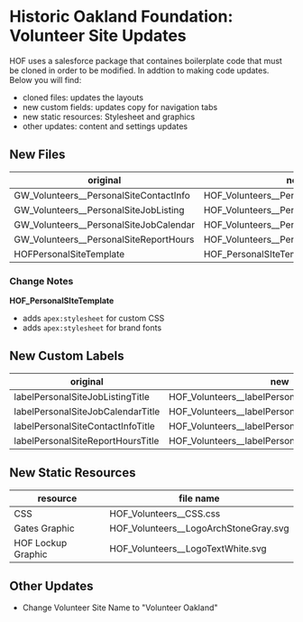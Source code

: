 # Historic Oakland Foundation: Volunteer Site Updates

HOF uses a salesforce package that containes boilerplate code that must be cloned in order to be modified. In addtion to making code updates. Below you will find:
- cloned files: updates the layouts
- new custom fields: updates copy for navigation tabs
- new static resources: Stylesheet and graphics
- other updates: content and settings updates

## New Files
|original|new|
|---|---|
GW_Volunteers__PersonalSiteContactInfo | HOF_Volunteers__PersonalSiteContactInfo
GW_Volunteers__PersonalSiteJobListing | HOF_Volunteers__PersonalSiteJobListing
GW_Volunteers__PersonalSiteJobCalendar | HOF_Volunteers__PersonalSiteJobCalendar
GW_Volunteers__PersonalSiteReportHours | HOF_Volunteers__PersonalSiteReportHours 
HOFPersonalSiteTemplate | HOF_PersonalSIteTemplate

### Change Notes

**HOF_PersonalSIteTemplate**
- adds `apex:stylesheet` for custom CSS
- adds `apex:stylesheet` for brand fonts

## New Custom Labels
|original|new|
|---|---|
labelPersonalSiteJobListingTitle|HOF_Volunteers__labelPersonalSiteJobListingTitle
labelPersonalSiteJobCalendarTitle|HOF_Volunteers__labelPersonalSiteJobCalendarTitle
labelPersonalSiteContactInfoTitle|HOF_Volunteers__labelPersonalSiteContactInfoTitle
labelPersonalSiteReportHoursTitle|HOF_Volunteers__labelPersonalSiteReportHoursTitle

## New Static Resources
|resource|file name|
|---|---|
|CSS|HOF_Volunteers__CSS.css|
|Gates Graphic|HOF_Volunteers__LogoArchStoneGray.svg|
|HOF Lockup Graphic|HOF_Volunteers__LogoTextWhite.svg|

## Other Updates
- Change Volunteer Site Name to "Volunteer Oakland"